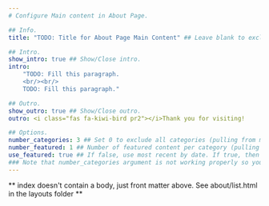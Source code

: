 ```yaml
---
# Configure Main content in About Page.

## Info.
title: "TODO: Title for About Page Main Content" ## Leave blank to exclude.

## Intro.
show_intro: true ## Show/Close intro.
intro:
    "TODO: Fill this paragraph.
    <br/><br/>
    TODO: Fill this paragraph."

## Outro.
show_outro: true ## Show/Close outro.
outro: <i class="fas fa-kiwi-bird pr2"></i>Thank you for visiting!

## Options.
number_categories: 3 ## Set 0 to exclude all categories (pulling from mainSections argument in config.toml file).
number_featured: 1 ## Number of featured content per category (pulling from mainSections argument in config.toml file).
use_featured: true ## If false, use most recent by date. If true, then it filters based on a "featured: true" flag added to the YAML of individual content pages.
### Note that number_categories argument is not working properly so you have to change it using mainSections argument in config.toml file.
---
```


** index doesn't contain a body, just front matter above.
See about/list.html in the layouts folder **
